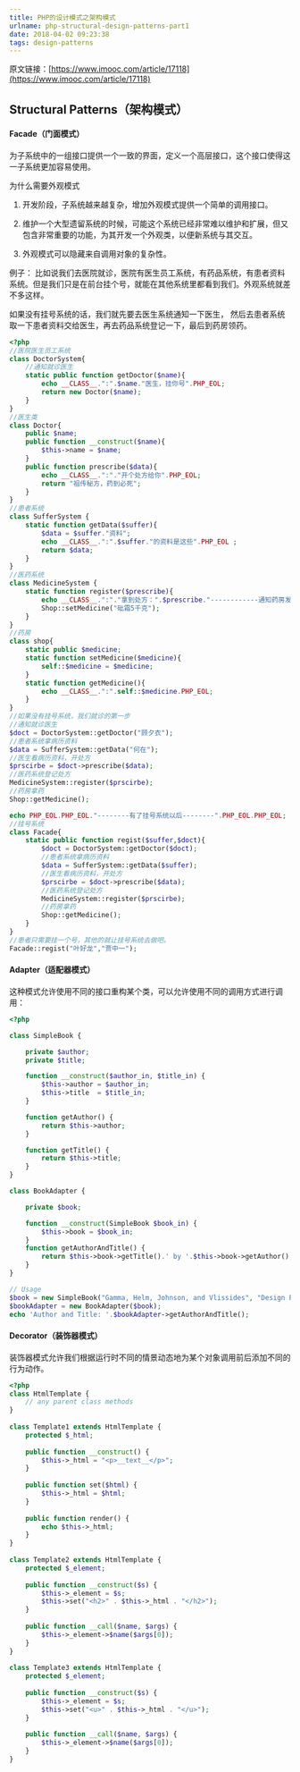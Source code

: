```yaml
---
title: PHP的设计模式之架构模式
urlname: php-structural-design-patterns-part1
date: 2018-04-02 09:23:38
tags: design-patterns
---
```

原文链接：[https://www.imooc.com/article/17118](https://www.imooc.com/article/17118)

## Structural Patterns（架构模式）
#### Facade（门面模式）
为子系统中的一组接口提供一个一致的界面，定义一个高层接口，这个接口使得这一子系统更加容易使用。

为什么需要外观模式

1. 开发阶段，子系统越来越复杂，增加外观模式提供一个简单的调用接口。

2. 维护一个大型遗留系统的时候，可能这个系统已经非常难以维护和扩展，但又包含非常重要的功能，为其开发一个外观类，以便新系统与其交互。

3. 外观模式可以隐藏来自调用对象的复杂性。

例子：
比如说我们去医院就诊，医院有医生员工系统，有药品系统，有患者资料系统。但是我们只是在前台挂个号，就能在其他系统里都看到我们。外观系统就差不多这样。

如果没有挂号系统的话，我们就先要去医生系统通知一下医生，
然后去患者系统取一下患者资料交给医生，再去药品系统登记一下，最后到药房领药。
<!-- more -->
```php
<?php 
//医院医生员工系统
class DoctorSystem{ 
    //通知就诊医生
    static public function getDoctor($name){
        echo __CLASS__.":".$name."医生，挂你号".PHP_EOL; 
        return new Doctor($name); 
    } 
}
//医生类
class Doctor{ 
    public $name; 
    public function __construct($name){ 
        $this->name = $name;
    } 
    public function prescribe($data){ 
        echo __CLASS__.":"."开个处方给你".PHP_EOL; 
        return "祖传秘方，药到必死"; 
    } 
} 
//患者系统
class SufferSystem { 
    static function getData($suffer){ 
        $data = $suffer."资料"; 
        echo __CLASS__.":".$suffer."的资料是这些".PHP_EOL ; 
        return $data; 
    } 
} 
//医药系统
class MedicineSystem { 
    static function register($prescribe){ 
        echo __CLASS__.":"."拿到处方：".$prescribe."------------通知药房发药了".PHP_EOL; 
        Shop::setMedicine("砒霜5千克"); 
    } 
} 
//药房
class shop{ 
    static public $medicine; 
    static function setMedicine($medicine){ 
        self::$medicine = $medicine; 
    } 
    static function getMedicine(){ 
        echo __CLASS__.":".self::$medicine.PHP_EOL; 
    } 
} 
//如果没有挂号系统，我们就诊的第一步
//通知就诊医生
$doct = DoctorSystem::getDoctor("顾夕衣"); 
//患者系统拿病历资料
$data = SufferSystem::getData("何在"); 
//医生看病历资料，开处方
$prscirbe = $doct->prescribe($data); 
//医药系统登记处方
MedicineSystem::register($prscirbe); 
//药房拿药
Shop::getMedicine(); 

echo PHP_EOL.PHP_EOL."--------有了挂号系统以后--------".PHP_EOL.PHP_EOL; 
//挂号系统
class Facade{ 
    static public function regist($suffer,$doct){ 
        $doct = DoctorSystem::getDoctor($doct); 
        //患者系统拿病历资料
        $data = SufferSystem::getData($suffer); 
        //医生看病历资料，开处方
        $prscirbe = $doct->prescribe($data); 
        //医药系统登记处方
        MedicineSystem::register($prscirbe); 
        //药房拿药
        Shop::getMedicine(); 
    } 
} 
//患者只需要挂一个号，其他的就让挂号系统去做吧。
Facade::regist("叶好龙","贾中一");
```

#### Adapter（适配器模式）
这种模式允许使用不同的接口重构某个类，可以允许使用不同的调用方式进行调用：
```php
<?php

class SimpleBook {

    private $author;
    private $title;

    function __construct($author_in, $title_in) {
        $this->author = $author_in;
        $this->title  = $title_in;
    }

    function getAuthor() {
        return $this->author;
    }

    function getTitle() {
        return $this->title;
    }
}

class BookAdapter {

    private $book;

    function __construct(SimpleBook $book_in) {
        $this->book = $book_in;
    }
    function getAuthorAndTitle() {
        return $this->book->getTitle().' by '.$this->book->getAuthor();
    }
}

// Usage
$book = new SimpleBook("Gamma, Helm, Johnson, and Vlissides", "Design Patterns");
$bookAdapter = new BookAdapter($book);
echo 'Author and Title: '.$bookAdapter->getAuthorAndTitle();
```
#### Decorator（装饰器模式）
装饰器模式允许我们根据运行时不同的情景动态地为某个对象调用前后添加不同的行为动作。
```php
<?php
class HtmlTemplate {
    // any parent class methods
}
 
class Template1 extends HtmlTemplate {
    protected $_html;
     
    public function __construct() {
        $this->_html = "<p>__text__</p>";
    }
     
    public function set($html) {
        $this->_html = $html;
    }
     
    public function render() {
        echo $this->_html;
    }
}
 
class Template2 extends HtmlTemplate {
    protected $_element;
     
    public function __construct($s) {
        $this->_element = $s;
        $this->set("<h2>" . $this->_html . "</h2>");
    }
     
    public function __call($name, $args) {
        $this->_element->$name($args[0]);
    }
}
 
class Template3 extends HtmlTemplate {
    protected $_element;
     
    public function __construct($s) {
        $this->_element = $s;
        $this->set("<u>" . $this->_html . "</u>");
    }
     
    public function __call($name, $args) {
        $this->_element->$name($args[0]);
    }
}
```
